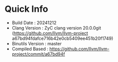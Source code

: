 # Quick Info
* Build Date : 20241212
* Clang Version : ZyC clang version 20.0.0git (https://github.com/llvm/llvm-project a67bd94fdafce716b42e0cb5409ee451b20f1749)
* Binutils Version : master
* Compiled Based : https://github.com/llvm/llvm-project/commit/a67bd94f


